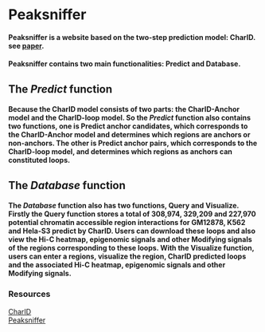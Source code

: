 # Peaksniffer


#### **Peaksniffer** is a website based on the two-step prediction model: **CharID**. see [paper](xxx).
#### **Peaksniffer** contains two main functionalities: **Predict** and **Database**.

## The *Predict* function 
#### Because the **CharID** model consists of two parts: the **CharID-Anchor model** and the **CharID-loop model**. So the ***Predict*** function also contains two functions, one is **Predict anchor candidates**, which corresponds to the **CharID-Anchor model** and determines which regions are anchors or non-anchors. The other is **Predict anchor pairs**, which corresponds to the **CharID-loop model**, and determines which regions as anchors can constituted loops.

## The *Database* function 
#### The ***Database*** function also has two functions, **Query** and **Visualize**. Firstly the **Query** function stores a total of 308,974, 329,209 and 227,970 potential chromatin accessible region interactions for GM12878, K562 and Hela-S3 predict by **CharID**. Users can download these loops and also view the Hi-C heatmap, epigenomic signals and other Modifying signals of the regions corresponding to these loops. With the **Visualize** function, users can enter a regions, visualize the region, CharID predicted loops and the associated Hi-C heatmap, epigenomic signals and other Modifying signals.

### Resources
[CharID](xxx) \
[Peaksniffer](https://github.com/zhqu1148980644/peaksniffer)
